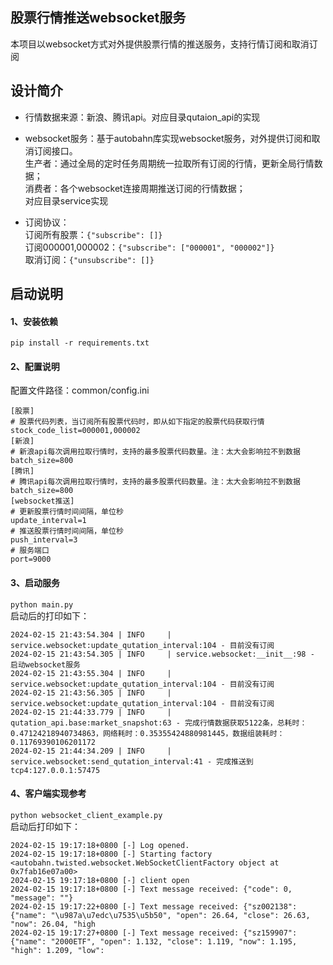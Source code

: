 ## 股票行情推送websocket服务
本项目以websocket方式对外提供股票行情的推送服务，支持行情订阅和取消订阅

## 设计简介
- 行情数据来源：新浪、腾讯api。对应目录qutaion_api的实现
- websocket服务：基于autobahn库实现websocket服务，对外提供订阅和取消订阅接口。<br/>
  生产者：通过全局的定时任务周期统一拉取所有订阅的行情，更新全局行情数据；<br/>
  消费者：各个websocket连接周期推送订阅的行情数据；<br/>
  对应目录service实现

- 订阅协议：<br/>
订阅所有股票：```{"subscribe": []}``` <br/>
订阅000001,000002：```{"subscribe": ["000001", "000002"]}``` <br/>
取消订阅：```{"unsubscribe": []}``` <br/>


## 启动说明
#### 1、安装依赖
```pip install -r requirements.txt```

#### 2、配置说明
配置文件路径：common/config.ini
```
[股票]
# 股票代码列表，当订阅所有股票代码时，即从如下指定的股票代码获取行情
stock_code_list=000001,000002
[新浪]
# 新浪api每次调用拉取行情时，支持的最多股票代码数量。注：太大会影响拉不到数据
batch_size=800
[腾讯]
# 腾讯api每次调用拉取行情时，支持的最多股票代码数量。注：太大会影响拉不到数据
batch_size=800
[websocket推送]
# 更新股票行情时间间隔，单位秒
update_interval=1
# 推送股票行情时间间隔，单位秒
push_interval=3
# 服务端口
port=9000
```

#### 3、启动服务
```python main.py```<br/>
启动后的打印如下：
```
2024-02-15 21:43:54.304 | INFO     | service.websocket:update_qutation_interval:104 - 目前没有订阅
2024-02-15 21:43:54.305 | INFO     | service.websocket:__init__:98 - 启动websocket服务
2024-02-15 21:43:55.304 | INFO     | service.websocket:update_qutation_interval:104 - 目前没有订阅
2024-02-15 21:43:56.305 | INFO     | service.websocket:update_qutation_interval:104 - 目前没有订阅
2024-02-15 21:44:33.779 | INFO     | qutation_api.base:market_snapshot:63 - 完成行情数据获取5122条，总耗时：0.47124218940734863，网络耗时：0.35355424880981445，数据组装耗时：0.11769390106201172
2024-02-15 21:44:34.209 | INFO     | service.websocket:send_qutation_interval:41 - 完成推送到 tcp4:127.0.0.1:57475
```

#### 4、客户端实现参考
```python websocket_client_example.py```<br/>
启动后打印如下：
```
2024-02-15 19:17:18+0800 [-] Log opened.
2024-02-15 19:17:18+0800 [-] Starting factory <autobahn.twisted.websocket.WebSocketClientFactory object at 0x7fab16e07a00>
2024-02-15 19:17:18+0800 [-] client open
2024-02-15 19:17:18+0800 [-] Text message received: {"code": 0, "message": ""}
2024-02-15 19:17:22+0800 [-] Text message received: {"sz002138": {"name": "\u987a\u7edc\u7535\u5b50", "open": 26.64, "close": 26.63, "now": 26.04, "high
2024-02-15 19:17:27+0800 [-] Text message received: {"sz159907": {"name": "2000ETF", "open": 1.132, "close": 1.119, "now": 1.195, "high": 1.209, "low": 
```